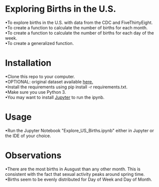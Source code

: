 # Exploring Births in the U.S.
•To explore births in the U.S. with data from the CDC and FiveThirtyEight.  
•To create a function to calculate the number of births for each month.  
•To create a function to calculate the number of births for each day of the week.  
•To create a generalized function.

# Installation
•Clone this repo to your computer.  
•OPTIONAL: original dataset available [here.](https://github.com/fivethirtyeight/data/tree/master/births)  
•Install the requirements using pip install -r requirements.txt.  
•Make sure you use Python 3.  
•You may want to install [Jupyter](http://jupyter.org/install) to run the ipynb.

# Usage
•Run the Jupyter Notebook "Explore_US_Births.ipynb" either in Jupyter or the IDE of your choice.

# Observations
•There are the most births in Ausgust than any other month. This is consistent with the fact that sexual activity peaks around spring time.  
•Births seem to be evenly distributed for Day of Week and Day of Month.
